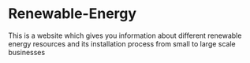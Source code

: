 # Renewable-Energy
This is a website which gives you information about different renewable energy resources and its installation process from small to large scale businesses
